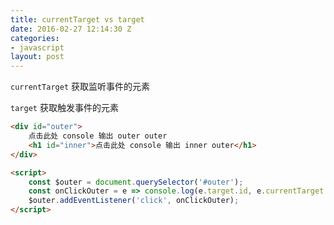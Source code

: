 ```yaml
---
title: currentTarget vs target
date: 2016-02-27 12:14:30 Z
categories:
- javascript
layout: post
---
```


`currentTarget` 获取监听事件的元素

`target` 获取触发事件的元素

``` html
<div id="outer">
    点击此处 console 输出 outer outer
    <h1 id="inner">点击此处 console 输出 inner outer</h1>
</div>

<script>
    const $outer = document.querySelector('#outer');
    const onClickOuter = e => console.log(e.target.id, e.currentTarget.id);
    $outer.addEventListener('click', onClickOuter);
</script>
```

